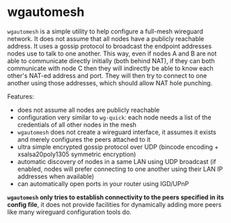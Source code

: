# wgautomesh

`wgautomesh` is a simple utility to help configure a full-mesh wireguard network.
It does not assume that all nodes have a publicly reachable address.  It uses a
gossip protocol to broadcast the endpoint addresses nodes use to talk to one
another. This way, even if nodes A and B are not able to communicate directly
initially (both behind NAT), if they can both communicate with node C then they
will indirectly be able to know each other's NAT-ed address and port. They will
then try to connect to one another using those addresses, which should allow
NAT hole punching.

Features:

- does not assume all nodes are publicly reachable
- configuration very similar to `wg-quick`: each node needs a list of the credentials of all other nodes in the mesh
- `wgautomesh` does not create a wireguard interface, it assumes it exists and merely configures the peers attached to it
- ultra simple encrypted gossip protocol over UDP (bincode encoding + xsalsa20poly1305 symmetric encryption)
- automatic discovery of nodes in a same LAN using UDP broadcast (if enabled, nodes will prefer connecting to one another using their LAN IP addresses when available)
- can automatically open ports in your router using IGD/UPnP

**`wgautomesh` only tries to establish connectivity to the peers specified in its config file**,
it does not provide facilities for dynamically adding more peers like many wireguard configuration tools do.
